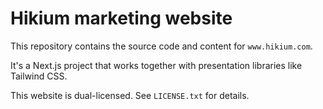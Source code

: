 # Hikium marketing website

This repository contains the source code and content for `www.hikium.com`.

It's a Next.js project that works together with presentation libraries like Tailwind CSS.

This website is dual-licensed. See `LICENSE.txt` for details.
